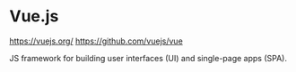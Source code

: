 # Vue.js

https://vuejs.org/
https://github.com/vuejs/vue

JS framework for building user interfaces (UI) and single-page apps (SPA).
